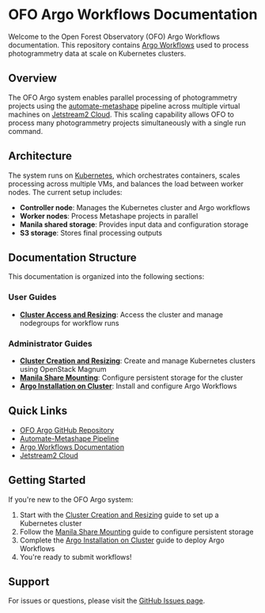 # OFO Argo Workflows Documentation

Welcome to the Open Forest Observatory (OFO) Argo Workflows documentation. This repository contains [Argo Workflows](https://argoproj.github.io/workflows) used to process photogrammetry data at scale on Kubernetes clusters.

## Overview

The OFO Argo system enables parallel processing of photogrammetry projects using the [automate-metashape](https://github.com/open-forest-observatory/automate-metashape) pipeline across multiple virtual machines on [Jetstream2 Cloud](https://jetstream-cloud.org/). This scaling capability allows OFO to process many photogrammetry projects simultaneously with a single run command.

## Architecture

The system runs on [Kubernetes](https://kubernetes.io/docs/concepts/overview/), which orchestrates containers, scales processing across multiple VMs, and balances the load between worker nodes. The current setup includes:

- **Controller node**: Manages the Kubernetes cluster and Argo workflows
- **Worker nodes**: Process Metashape projects in parallel
- **Manila shared storage**: Provides input data and configuration storage
- **S3 storage**: Stores final processing outputs

## Documentation Structure

This documentation is organized into the following sections:

### User Guides

- **[Cluster Access and Resizing](usage/cluster-creation-and-resizing.md)**: Access the cluster and manage nodegroups for workflow runs

### Administrator Guides

- **[Cluster Creation and Resizing](admin/cluster-creation-and-resizing.md)**: Create and manage Kubernetes clusters using OpenStack Magnum
- **[Manila Share Mounting](admin/manila-share-mounting.md)**: Configure persistent storage for the cluster
- **[Argo Installation on Cluster](admin/argo-installation-on-cluster.md)**: Install and configure Argo Workflows

## Quick Links

- [OFO Argo GitHub Repository](https://github.com/open-forest-observatory/ofo-argo)
- [Automate-Metashape Pipeline](https://github.com/open-forest-observatory/automate-metashape)
- [Argo Workflows Documentation](https://argoproj.github.io/workflows)
- [Jetstream2 Cloud](https://jetstream-cloud.org/)

## Getting Started

If you're new to the OFO Argo system:

1. Start with the [Cluster Creation and Resizing](admin/cluster-creation-and-resizing.md) guide to set up a Kubernetes cluster
2. Follow the [Manila Share Mounting](admin/manila-share-mounting.md) guide to configure persistent storage
3. Complete the [Argo Installation on Cluster](admin/argo-installation-on-cluster.md) guide to deploy Argo Workflows
4. You're ready to submit workflows!

## Support

For issues or questions, please visit the [GitHub Issues page](https://github.com/open-forest-observatory/ofo-argo/issues).
